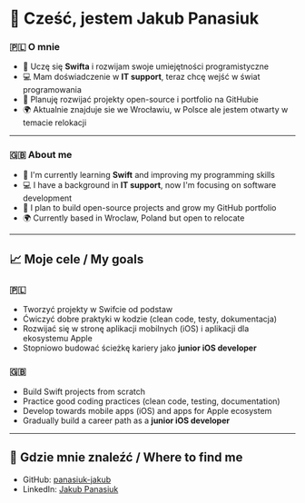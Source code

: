 # 👋 Cześć, jestem Jakub Panasiuk  

### 🇵🇱 O mnie  
- 🐍 Uczę się **Swifta** i rozwijam swoje umiejętności programistyczne  
- 💻 Mam doświadczenie w **IT support**, teraz chcę wejść w świat programowania  
- 🚀 Planuję rozwijać projekty open-source i portfolio na GitHubie  
- 🌍 Aktualnie znajduje sie we Wrocławiu, w Polsce ale jestem otwarty w temacie relokacji 

---

### 🇬🇧 About me  
- 🐍 I'm currently learning **Swift** and improving my programming skills  
- 💻 I have a background in **IT support**, now I'm focusing on software development  
- 🚀 I plan to build open-source projects and grow my GitHub portfolio  
- 🌍 Currently based in Wroclaw, Poland but open to relocate  

---

## 📈 Moje cele / My goals
### 🇵🇱
- Tworzyć projekty w Swifcie od podstaw  
- Ćwiczyć dobre praktyki w kodzie (clean code, testy, dokumentacja)  
- Rozwijać się w stronę aplikacji mobilnych (iOS) i aplikacji dla ekosystemu Apple  
- Stopniowo budować ścieżkę kariery jako **junior iOS developer**  

### 🇬🇧
- Build Swift projects from scratch  
- Practice good coding practices (clean code, testing, documentation)  
- Develop towards mobile apps (iOS) and apps for Apple ecosystem
- Gradually build a career path as a **junior iOS developer**  

---

## 🔗 Gdzie mnie znaleźć / Where to find me
- GitHub: [panasiuk-jakub](https://github.com/panasiuk-jakub)  
- LinkedIn: [Jakub Panasiuk](https://www.linkedin.com/in/jakub-panasiuk-5bb74a207)  
